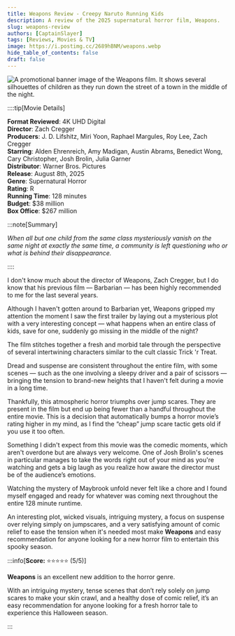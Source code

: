 ```yaml
---
title: Weapons Review - Creepy Naruto Running Kids
description: A review of the 2025 supernatural horror film, Weapons.
slug: weapons-review
authors: [CaptainSlayer]
tags: [Reviews, Movies & TV]
image: https://i.postimg.cc/2689hBNM/weapons.webp
hide_table_of_contents: false
draft: false
---
```


![A promotional banner image of the Weapons film. It shows several silhouettes of children as they run down the street of a town in the middle of the night.](https://i.postimg.cc/2689hBNM/weapons.webp)

<!-- truncate -->

::::tip[Movie Details]

**Format Reviewed**: 4K UHD Digital  
**Director**: Zach Cregger  
**Producers**: J. D. Lifshitz, Miri Yoon, Raphael Margules, Roy Lee, Zach Cregger  
**Starring**: Alden Ehrenreich, Amy Madigan, Austin Abrams, Benedict Wong, Cary Christopher, Josh Brolin, Julia Garner  
**Distributor**: Warner Bros. Pictures  
**Release**: August 8th, 2025   
**Genre**: Supernatural Horror  
**Rating**: R  
**Running Time**: 128 minutes  
**Budget**: $38 million  
**Box Office**: $267 million  


:::note[Summary]

*When all but one child from the same class mysteriously vanish on the same night at exactly the same time, a community is left questioning who or what is behind their disappearance.*

::::

I don't know much about the director of Weapons, Zach Cregger, but I do know that his previous film — Barbarian — has been highly recommended to me for the last several years.

Although I haven't gotten around to Barbarian yet, Weapons gripped my attention the moment I saw the first trailer by laying out a mysterious plot with a very interesting concept — what happens when an entire class of kids, save for one, suddenly go missing in the middle of the night?

The film stitches together a fresh and morbid tale through the perspective of several intertwining characters similar to the cult classic Trick 'r Treat.

Dread and suspense are consistent throughout the entire film, with some scenes — such as the one involving a sleepy driver and a pair of scissors — bringing the tension to brand-new heights that I haven't felt during a movie in a long time.

Thankfully, this atmospheric horror triumphs over jump scares. They are present in the film but end up being fewer than a handful throughout the entire movie. This is a decision that automatically bumps a horror movie’s rating higher in my mind, as I find the “cheap” jump scare tactic gets old if you use it too often.

Something I didn't expect from this movie was the comedic moments, which aren't overdone but are always very welcome. One of Josh Brolin's scenes in particular manages to take the words right out of your mind as you're watching and gets a big laugh as you realize how aware the director must be of the audience’s emotions.

Watching the mystery of Maybrook unfold never felt like a chore and I found myself engaged and ready for whatever was coming next throughout the entire 128 minute runtime. 

An interesting plot, wicked visuals, intriguing mystery, a focus on suspense over relying simply on jumpscares, and a very satisfying amount of comic relief to ease the tension when it's needed most make **Weapons** and easy recommendation for anyone looking for a new horror film to entertain this spooky season. 

:::info[**Score:** ⭐⭐⭐⭐⭐ (5/5)]

**Weapons** is an excellent new addition to the horror genre.

With an intriguing mystery, tense scenes that don’t rely solely on jump scares to make your skin crawl, and a healthy dose of comic relief, it’s an easy recommendation for anyone looking for a fresh horror tale to experience this Halloween season.

:::

